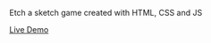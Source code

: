 Etch a sketch game created with HTML, CSS and JS

[Live Demo](https://mcjacksonn.github.io/Etch-of-Sketch/)
